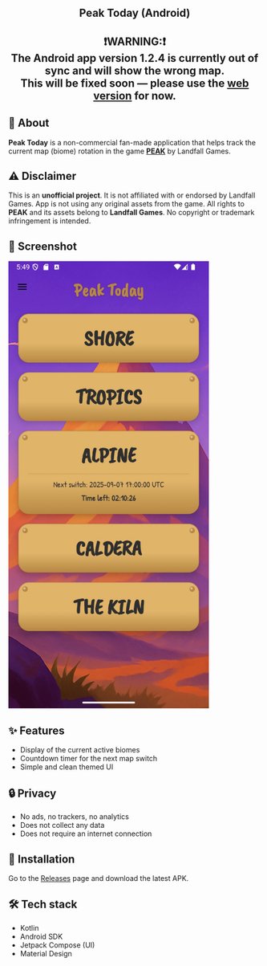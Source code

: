 <h2 align="center">
Peak Today (Android)
</h2>

<h2 align="center">
❗️WARNING:❗️<br>
The Android app version 1.2.4 is currently out of sync and will show the wrong map.<br>
This will be fixed soon — please use the <a href="https://vikindor.github.io/peaktoday/" target="_blank">web version</a> for now.
</h2>

## 📌 About

**Peak Today** is a non-commercial fan-made application that helps track the current map (biome) rotation in the game **[PEAK](https://landfall.se/peak)** by Landfall Games.

## ⚠ Disclaimer

This is an **unofficial project**. It is not affiliated with or endorsed by Landfall Games.
App is not using any original assets from the game.
All rights to **PEAK** and its assets belong to **Landfall Games**.
No copyright or trademark infringement is intended.

## 📱 Screenshot

<img src="screenshots/peak_scr_andr.jpg" width="400" alt="Main screen screenshot" title="Main screen"/>

## ✨ Features

- Display of the current active biomes
- Countdown timer for the next map switch
- Simple and clean themed UI

## 🔒 Privacy

- No ads, no trackers, no analytics
- Does not collect any data
- Does not require an internet connection

## 🚀 Installation

Go to the [Releases](https://github.com/vikindor/peak-maps-today/releases) page and download the latest APK.

## 🛠 Tech stack

- Kotlin
- Android SDK
- Jetpack Compose (UI)
- Material Design
